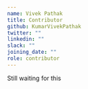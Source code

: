 ```yaml
---
name: Vivek Pathak
title: Contributor
github: KumarVivekPathak
twitter: ""
linkedin: ""
slack: ""
joining_date: ""
role: contributor
---
```


Still waiting for this
